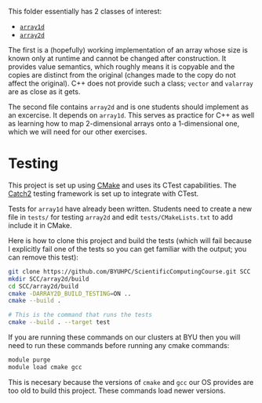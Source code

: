 This folder essentially has 2 classes of interest:

  - [`array1d`](include/fsl/array1d.hh)
  - [`array2d`](include/fsl/array2d.hh)

The first is a (hopefully) working implementation of an array whose size is known only at runtime and cannot be changed after construction. It provides value semantics, which roughly means it is copyable and the copies are distinct from the original (changes made to the copy do not affect the original). C++ does not provide such a class; `vector` and `valarray` are as close as it gets.

The second file contains `array2d` and is one students should implement as an excercise. It depends on `array1d`. This serves as practice for C++ as well as learning how to map 2-dimensional arrays onto a 1-dimensional one, which we will need for our other exercises.

# Testing

This project is set up using [CMake](https://cmake.org/) and uses its CTest capabilities. The [Catch2](https://github.com/catchorg/Catch2) testing framework is set up to integrate with CTest.

Tests for `array1d` have already been written. Students need to create a new file in `tests/` for testing `array2d` and edit `tests/CMakeLists.txt` to add include it in CMake.

Here is how to clone this project and build the tests (which will fail because I explicitly fail one of the tests so you can get familiar with the output; you can remove this test):

```bash
git clone https://github.com/BYUHPC/ScientificComputingCourse.git SCC
mkdir SCC/array2d/build
cd SCC/array2d/build
cmake -DARRAY2D_BUILD_TESTING=ON ..
cmake --build .

# This is the command that runs the tests
cmake --build . --target test
```

If you are running these commands on our clusters at BYU then you will need to run these commands before running any cmake commands:

```bash
module purge
module load cmake gcc
```

This is necesary because the versions of `cmake` and `gcc` our OS provides are too old to build this project. These commands load newer versions.
